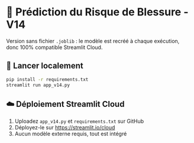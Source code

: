 
# 🧠 Prédiction du Risque de Blessure - V14

Version sans fichier `.joblib` : le modèle est recréé à chaque exécution, donc 100% compatible Streamlit Cloud.

## 🔧 Lancer localement

```bash
pip install -r requirements.txt
streamlit run app_v14.py
```

## ☁️ Déploiement Streamlit Cloud

1. Uploadez `app_v14.py` et `requirements.txt` sur GitHub
2. Déployez-le sur https://streamlit.io/cloud
3. Aucun modèle externe requis, tout est intégré
